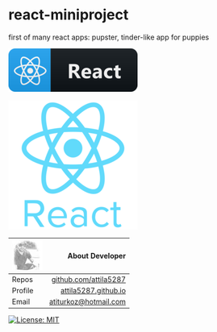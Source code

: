 # react-miniproject
first of many react apps: pupster, tinder-like app for puppies



![react badge][badge]



![react logo][react]

[react]: https://raw.githubusercontent.com/attila5287/img_readme/main/new/react_256.png
 "react logo"



| ![dev]( https://raw.githubusercontent.com/attila5287/img_readme/main/all/dev.jpg "dev-icon") | About Developer | 
| -------------   | -------------: |
| Repos | [github.com/attila5287 ](https://github.com/attila5287/) |
| Profile | [ attila5287.github.io ](https:///attila5287.github.io/) |
| Email    |  atiturkoz@hotmail.com | 


[![License: MIT](https://img.shields.io/badge/License-MIT-yellow.svg)](https://opensource.org/licenses/MIT) 


[badge]: https://raw.githubusercontent.com/attila5287/img_readme/main/new/react_badge_256.png
 "react logo"
